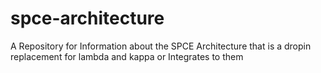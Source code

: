 # spce-architecture
A Repository for Information about the SPCE Architecture that is a dropin replacement for lambda and kappa or Integrates to them
